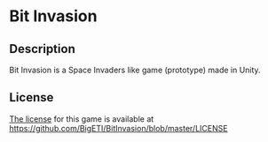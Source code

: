 # Bit Invasion

## Description
Bit Invasion is a Space Invaders like game (prototype) made in Unity.

## License
[The license](https://github.com/BigETI/BitInvasion/blob/master/LICENSE) for this game is available at https://github.com/BigETI/BitInvasion/blob/master/LICENSE